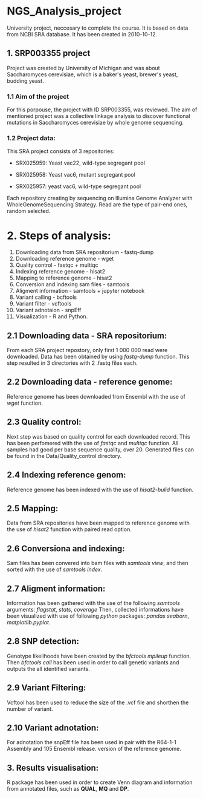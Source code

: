 # NGS_Analysis_project

University project, neccesary to complete the course. It is based on data from NCBI SRA database. It has been created in 2010-10-12.

## 1. SRP003355 project
Project was created by University of Michigan and was about Saccharomyces cerevisiae, which is a baker's yeast, brewer's yeast, budding yeast.

### 1.1 Aim of the project
For this porpouse, the project with ID SRP003355, was reviewed. 
The aim of mentioned project was a collective linkage analysis to discover functional mutations in Saccharomyces cerevisiae by whole genome sequencing.

### 1.2 Project data:
This SRA project consists of 3 repositories:

- SRX025959: Yeast vac22, wild-type segregant pool

- SRX025958: Yeast vac6, mutant segregant pool

- SRX025957: yeast vac6, wild-type segregant pool

Each repository creating by sequencing on Illumina Genome Analyzer with WholeGenomeSequencing Strategy.
Read are the type of pair-end ones, random selected. 

# 2. Steps of analysis:

1. Downloading data from SRA repositorium - fastq-dump
2. Downloading reference genome - wget
3. Quality control - fastqc + multiqc
4. Indexing reference genome - hisat2
5. Mapping to reference genome - hisat2
6. Conversion and indexing sam files - samtools
7. Aligment information - samtools + jupyter notebook
8. Variant calling - bcftools
9. Variant filter - vcftools
10. Variant adnotaion - snpEff
11. Visualization - R and Python.

## 2.1 Downloading data - SRA repositorium:

From each SRA project repostory, only first 1 000 000 read were downloaded.
Data has been obtained by using _fastq-dump_ function.
This step resulted in 3 directories with 2 .fastq files each.

## 2.2 Downloading data - reference genome:

Reference genome has been downloaded from Ensembl with the use of _wget_ function.

## 2.3 Quality control:

Next step was based on quality control for each downloaded record.
This has been perfomered with the use of _fastqc_ and _multiqc_ function.
All samples had good per base sequence quality, over 20. 
Generated files can be found in the Data/Quality_control directory.

## 2.4 Indexing reference genom:

Reference genome has been indexed with the use of _hisat2-bulid_ function.

## 2.5 Mapping:

Data from SRA repositories have been mapped to reference genome with the use of _hisat2_ function with paired read option.

## 2.6 Conversiona and indexing:

Sam files has been convered into bam files with _samtools view_, and then sorted with the use of _samtools index_.

## 2.7 Aligment information:

Information has been gathered with the use of the following _samtools_ arguments: _flagstat_, _stats_, _coverage_
Then, collected informations have been visualized with use of following _python_ packages: _pandas_ _seaborn_, _matplotlib.pyplot_.

## 2.8 SNP detection:

Genotype likelihoods have been created by the _bfctools mpileup_ function. 
Then _bfctools call_ has been used in order to call genetic variants and outputs the all identified variants.

## 2.9 Variant Filtering:

Vcftool has been used to reduce the size of the .vcf file and shorthen the number of variant.

## 2.10 Variant adnotation:

For adnotation the snpEff file has been used in pair with the R64-1-1 Assembly and 105 Ensembl release. version of the reference genome.

## 3. Results visualisation:

R package has been used in order to create Venn diagram and information from annotated files, such as **QUAL**, **MQ** and **DP**.


  
